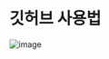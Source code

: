 # 깃허브 사용법
![image](https://github.com/user-attachments/assets/d62de086-dbe0-402e-ab63-71bb8f6fc049)

